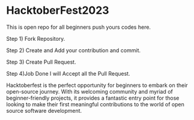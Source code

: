 # HacktoberFest2023

This is open repo for all beginners push yours codes here.

Step 1) Fork Repository.


Step 2) Create and Add your contribution and commit.


Step 3) Create Pull Request.


Step 4)Job Done I will Accept all the Pull Request.



Hacktoberfest is the perfect opportunity for beginners to embark on their open-source journey. With its welcoming community and myriad of beginner-friendly projects, it provides a fantastic entry point for those looking to make their first meaningful contributions to the world of open source software development.
